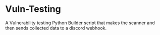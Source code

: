 # Vuln-Testing
A Vulnerability testing Python Builder script that makes the scanner and then sends collected data to a discord webhook.
